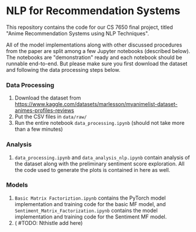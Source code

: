 # NLP for Recommendation Systems
This repository contains the code for our CS 7650 final project, titled "Anime Recommendation Systems using NLP Techniques".

All of the model implementations along with other discussed procedures from the paper are split among a few Jupyter notebooks (described below). The notebooks are "demonstration" ready and each notebook should be runnable end-to-end. But please make sure you first download the dataset and following the data processing steps below.

### Data Processing
1. Download the dataset from https://www.kaggle.com/datasets/marlesson/myanimelist-dataset-animes-profiles-reviews
2. Put the CSV files in `data/raw/`
3. Run the entire notebook `data_processing.ipynb` (should not take more than a few minutes)

### Analysis
1. `data_processing.ipynb` and `data_analysis_nlp.ipynb` contain analysis of the dataset along with the preliminary sentiment score exploration. All the code used to generate the plots is contained in here as well.

### Models
1. `Basic Matrix Factoriztion.ipynb` contains the PyTorch model implementation and training code for the basic MF model, and `Sentiment_Matrix_Factorization.ipynb` contains the model implementation and training code for the Sentiment MF model.
2. ( #TODO: Nthistle add here)
